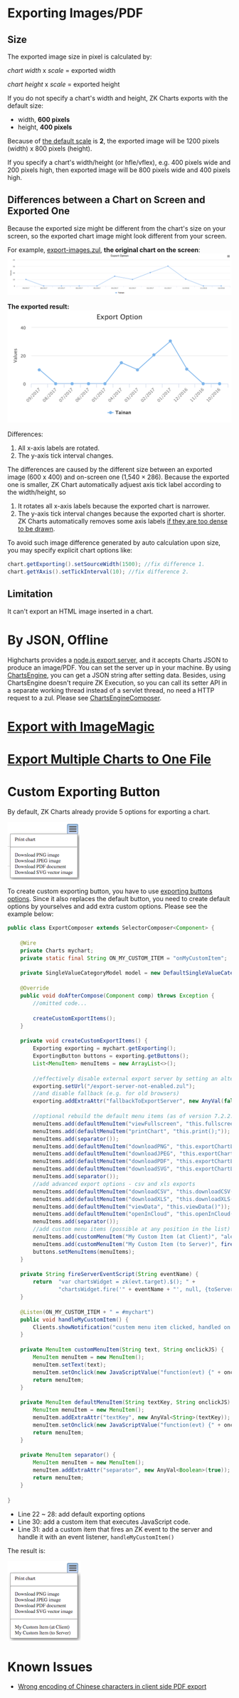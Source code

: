 # Exporting Images/PDF

## Size

The exported image size in pixel is calculated by:

*chart width* x *scale* = exported width

*chart height* x *scale* = exported height

If you do not specify a chart's width and height, ZK Charts exports with
the default size:

- width, **600 pixels**
- height, **400 pixels**

Because of [the default
scale](https://api.highcharts.com/highcharts/exporting.scale) is **2**,
the exported image will be 1200 pixels (width) x 800 pixels (height).

If you specify a chart's width/height (or hfle/vflex), e.g. 400 pixels
wide and 200 pixels high, then exported image will be 800 pixels wide
and 400 pixels high.

## Differences between a Chart on Screen and Exported One

Because the exported size might be different from the chart's size on
your screen, so the exported chart image might look different from your
screen.

For example,
[export-images.zul](https://github.com/zkoss/zkchartsessentials/blob/master/src/main/webapp/export-images.zul),
**the original chart on the screen**: ![](images/zkchart-essentials-chart-on-screen.png)

**The exported result:** ![](images/zkchart-essentials-exported-chart.png)

Differences:

1.  All x-axis labels are rotated.
2.  The y-axis tick interval changes.

The differences are caused by the different size between an exported
image (600 x 400) and on-screen one (1,540 × 286). Because the exported
one is smaller, ZK Chart automatically adjuest axis tick label according
to the width/height, so

1.  It rotates all x-axis labels because the exported chart is narrower.
2.  The y-axis tick interval changes because the exported chart is
    shorter. ZK Charts automatically removes some axis labels [if they
    are too dense to be
    drawn](https://api.highcharts.com/highcharts/yAxis.tickInterval).

To avoid such image difference generated by auto calculation upon size,
you may specify explicit chart options like:

```java
chart.getExporting().setSourceWidth(1500); //fix difference 1.
chart.getYAxis().setTickInterval(10); //fix difference 2.
```

## Limitation

It can't export an HTML image inserted in a chart.

# By JSON, Offline

Highcharts provides a [node.js export
server](https://www.highcharts.com/docs/export-module/setting-up-the-server),
and it accepts Charts JSON to produce an image/PDF. You can set the
server up in your machine. By using
[ChartsEngine](https://www.zkoss.org/javadoc/latest/zkcharts/org/zkoss/chart/ChartsEngine.html),
you can get a JSON string after setting data. Besides, using
ChartsEngine doesn't require ZK Execution, so you can call its setter
API in a separate working thread instead of a servlet thread, no need a
HTTP request to a zul. Please see
[ChartsEngineComposer](https://github.com/zkoss/zkchartsessentials/blob/master/src/main/java/org/zkoss/zkcharts/essentials/exporting/ChartsEngineComposer.java).

# [Export with ImageMagic](https://www.zkoss.org/wiki/Small_Talks/2015/August/An_alternative_idea_of_exporting_ZK_Charts#Steps_to_Export_ZK_Charts)

# [Export Multiple Charts to One File](https://www.zkoss.org/wiki/Small_Talks/2015/August/An_alternative_idea_of_exporting_ZK_Charts#Advanced_Usage_-_Export_multiple_Charts_to_one_File)

# Custom Exporting Button

By default, ZK Charts already provide 5 options for exporting a chart.

![](images/zkcharts-essentials-defaultExporting.png)

To create custom exporting button, you have to use [exporting buttons
options](http://api.highcharts.com/highcharts/exporting.buttons). Since
it also replaces the default button, you need to create default options
by yourselves and add extra custom options. Please see the example
below:

```java
public class ExportComposer extends SelectorComposer<Component> {

    @Wire
    private Charts mychart;
    private static final String ON_MY_CUSTOM_ITEM = "onMyCustomItem";
    
    private SingleValueCategoryModel model = new DefaultSingleValueCategoryModel();
    
    @Override
    public void doAfterCompose(Component comp) throws Exception {
        //omitted code...
        
        createCustomExportItems();
    }
    
    private void createCustomExportItems() {
        Exporting exporting = mychart.getExporting();
        ExportingButton buttons = exporting.getButtons();
        List<MenuItem> menuItems = new ArrayList<>();

        //effectively disable external export server by setting an alternative URL
        exporting.setUrl("/export-server-not-enabled.zul");
        //and disable fallback (e.g. for old browsers)
        exporting.addExtraAttr("fallbackToExportServer", new AnyVal(false));

        //optional rebuild the default menu items (as of version 7.2.2.0), otherwise they are replaced
        menuItems.add(defaultMenuItem("viewFullscreen", "this.fullscreen=new Highcharts.FullScreen(this.container);"));
        menuItems.add(defaultMenuItem("printChart", "this.print();"));
        menuItems.add(separator());
        menuItems.add(defaultMenuItem("downloadPNG", "this.exportChartLocal();"));
        menuItems.add(defaultMenuItem("downloadJPEG", "this.exportChartLocal({type: \"image/jpeg\"});"));
        menuItems.add(defaultMenuItem("downloadPDF", "this.exportChartLocal({type: \"application/pdf\"});"));
        menuItems.add(defaultMenuItem("downloadSVG", "this.exportChartLocal({type: \"image/svg+xml\"});"));
        menuItems.add(separator());
        //add advanced export options - csv and xls exports
        menuItems.add(defaultMenuItem("downloadCSV", "this.downloadCSV()"));
        menuItems.add(defaultMenuItem("downloadXLS", "this.downloadXLS()"));
        menuItems.add(defaultMenuItem("viewData", "this.viewData()"));
        menuItems.add(defaultMenuItem("openInCloud", "this.openInCloud()"));
        menuItems.add(separator());
        //add custom menu items (possible at any position in the list)
        menuItems.add(customMenuItem("My Custom Item (at Client)", "alert('custom menu item clicked, handled in browser')"));
        menuItems.add(customMenuItem("My Custom Item (to Server)", fireServerEventScript(ON_MY_CUSTOM_ITEM)));
        buttons.setMenuItems(menuItems);        
    }

    private String fireServerEventScript(String eventName) {
        return  "var chartsWidget = zk(evt.target).$(); " +
                "chartsWidget.fire('" + eventName + "', null, {toServer: true});";
    }
     
    @Listen(ON_MY_CUSTOM_ITEM + " = #mychart")
    public void handleMyCustomItem() {
        Clients.showNotification("custem menu item clicked, handled on server");
    }
 
    private MenuItem customMenuItem(String text, String onclickJS) {
        MenuItem menuItem = new MenuItem();
        menuItem.setText(text);
        menuItem.setOnclick(new JavaScriptValue("function(evt) {" + onclickJS + "}"));
        return menuItem;
    }
 
    private MenuItem defaultMenuItem(String textKey, String onclickJS) {
        MenuItem menuItem = new MenuItem();
        menuItem.addExtraAttr("textKey", new AnyVal<String>(textKey));
        menuItem.setOnclick(new JavaScriptValue("function(evt) {" + onclickJS + "}"));
        return menuItem;
    }
 
    private MenuItem separator() {
        MenuItem menuItem = new MenuItem();
        menuItem.addExtraAttr("separator", new AnyVal<Boolean>(true));
        return menuItem;
    }
   
}
```

- Line 22 ~ 28: add default exporting options
- Line 30: add a custom item that executes JavaScript code.
- Line 31: add a custom item that fires an ZK event to the server and
  handle it with an event listener, `handleMyCustomItem()`

The result is:

![](images/zkcharts-essentials-customExporting.png)

# Known Issues

- [Wrong encoding of Chinese characters in client side PDF
  export](https://tracker.zkoss.org/browse/ZKCHARTS-78)

